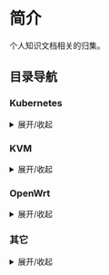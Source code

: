 # 简介

个人知识文档相关的归集。

## 目录导航

### Kubernetes

<details>
<summary>展开/收起</summary>

- **[引导安装高可用+负载均衡Kubernetes集群](/kubernetes/kubeadm_ha_cluster.md)**
- **[故障排查](/kubernetes/Troubleshooting.md)**
- **[安装Harbor私有仓库](/kubernetes/install_harbor_repo.md)**
- **[kubectl高频操作命令](/kubernetes/kubectl-op.md)**
- **[资源对象字段](/kubernetes/resources.md)**
- **[污点和容忍度](/kubernetes/taints_tolerations.md)**
- **[探针](/kubernetes/probe.md)**
- **[亲和性](/kubernetes/inffinity.md)**
- **[Replicaset](/kubernetes/replicaset.md)**

</details>

### KVM

<details>
<summary>展开/收起</summary>

- **[KVM+QEMU虚拟化方案安装](/KVM/install.md)**
- **[KVM虚拟机管理](/KVM/kvm.md)**
- **[KVM网络](/KVM/network.md)**
- **[批量管理虚拟机Shell脚本](/KVM/virtual_host.bash)**

</details>

### OpenWrt

<details>
<summary>展开/收起</summary>

- **[在X86设备安装OpenWrt](/OpenWrt/Install.md)**
- **[配置管理](/OpenWrt/guide.md)**
- **[Sing-box软路由代理方案](/OpenWrt/sing-box.md)**
- **[Samba网络文件共享](/OpenWrt/samba.md)**

</details>

### 其它

<details>
<summary>展开/收起</summary>

- **[Win10免费激活官方Office](/Win/install-office.md)**

</details>
